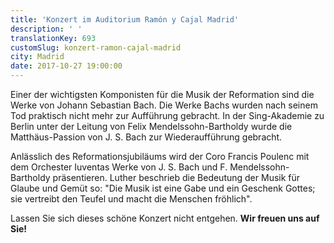 ```yaml
---
title: 'Konzert im Auditorium Ramón y Cajal Madrid'
description: ' '
translationKey: 693
customSlug: konzert-ramon-cajal-madrid
city: Madrid
date: 2017-10-27 19:00:00
---
```


Einer der wichtigsten Komponisten für die Musik der Reformation sind die Werke von Johann Sebastian Bach. Die Werke Bachs wurden nach seinem Tod praktisch nicht mehr zur Aufführung gebracht. In der Sing-Akademie zu Berlin unter der Leitung von Felix Mendelssohn-Bartholdy wurde die Matthäus-Passion von J. S. Bach zur Wiederaufführung gebracht.

Anlässlich des Reformationsjubiläums wird der Coro Francis Poulenc mit dem Orchester Iuventas Werke von J. S. Bach und F. Mendelssohn-Bartholdy präsentieren. Luther beschrieb die Bedeutung der Musik für Glaube und Gemüt so: "Die Musik ist eine Gabe und ein Geschenk Gottes; sie vertreibt den Teufel und macht die Menschen fröhlich".

Lassen Sie sich dieses schöne Konzert nicht entgehen. <strong>Wir freuen uns auf Sie!</strong>

